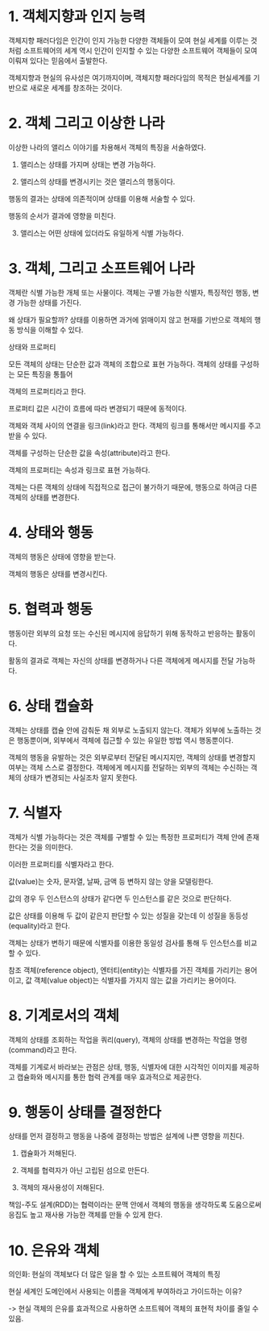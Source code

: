 # 1. 객체지향과 인지 능력
 

객체지향 패러다임은 인간이 인지 가능한 다양한 객체들이 모여 현실 세계를 이루는 것처럼 소프트웨어의 세계 역시 인간이 인지할 수 있는 다양한 소프트웨어 객체들이 모여 이뤄져 있다는 믿음에서 출발한다.

객체지향과 현실의 유사성은 여기까지이며, 객체지향 패러다임의 목적은 현실세계를 기반으로 새로운 세계를 창조하는 것이다.

 

# 2. 객체 그리고 이상한 나라
 

이상한 나라의 앨리스 이야기를 차용해서 객체의 특징을 서술하였다.

 

1. 앨리스는 상태를 가지며 상태는 변경 가능하다.

2. 앨리스의 상태를 변경시키는 것은 앨리스의 행동이다.

행동의 결과는 상태에 의존적이며 상태를 이용해 서술할 수 있다.

행동의 순서가 결과에 영향을 미친다.

3. 앨리스는 어떤 상태에 있더라도 유일하게 식별 가능하다.

 

 

# 3. 객체, 그리고 소프트웨어 나라
 

객체란 식별 가능한 개체 또는 사물이다. 객체는 구별 가능한 식별자, 특징적인 행동, 변경 가능한 상태를 가진다.

왜 상태가 필요할까? 상태를 이용하면 과거에 얽매이지 않고 현재를 기반으로 객체의 행동 방식을 이해할 수 있다.

 

상태와 프로퍼티

모든 객체의 상태는 단순한 값과 객체의 조합으로 표현 가능하다. 객체의 상태를 구성하는 모든 특징을 통틀어

객체의 프로퍼티라고 한다.

 

프로퍼티 값은 시간이 흐름에 따라 변경되기 때문에 동적이다.

객체와 객체 사이의 연결을 링크(link)라고 한다. 객체의 링크를 통해서만 메시지를 주고받을 수 있다.

 

객체를 구성하는 단순한 값을 속성(attribute)라고 한다.

객체의 프로퍼티는 속성과 링크로 표현 가능하다.

객체는 다른 객체의 상태에 직접적으로 접근이 불가하기 때문에, 행동으로 하여금 다른 객체의 상태를 변경한다.

 

# 4. 상태와 행동
객체의 행동은 상태에 영향을 받는다.

객체의 행동은 상태를 변경시킨다. 

 

# 5. 협력과 행동
행동이란 외부의 요청 또는 수신된 메시지에 응답하기 위해 동작하고 반응하는 활동이다.

활동의 결과로 객체는 자신의 상태를 변경하거나 다른 객체에게 메시지를 전달 가능하다.

 

# 6. 상태 캡슐화
객체는 상태를 캡슐 안에 감춰둔 채 외부로 노출되지 않는다. 객체가 외부에 노출하는 것은 행동뿐이며, 외부에서 객체에 접근할 수 있는 유일한 방법 역시 행동뿐이다.

객체의 행동을 유발하는 것은 외부로부터 전달된 메시지지만, 객체의 상태를 변경할지 여부는 객체 스스로 결정한다. 객체에게 메시지를 전달하는 외부의 객체는 수신하는 객체의 상태가 변경되는 사실조차 알지 못한다.

 

# 7. 식별자
객체가 식별 가능하다는 것은 객체를 구별할 수 있는 특정한 프로퍼티가 객체 안에 존재한다는 것을 의미한다.

이러한 프로퍼티를 식별자라고 한다.

값(value)는 숫자, 문자열, 날짜, 금액 등 변하지 않는 양을 모델링한다.

값의 경우 두 인스턴스의 상태가 같다면 두 인스턴스를 같은 것으로 판단하다. 

값은 상태를 이용해 두 값이 같은지 판단할 수 있는 성질을 갖는데 이 성질을 동등성(equality)라고 한다.

객체는 상태가 변하기 때문에 식별자를 이용한 동일성 검사를 통해 두 인스턴스를 비교할 수 있다.

 

참조 객체(reference object), 엔터티(entity)는 식별자를 가진 객체를 가리키는 용어이고, 값 객체(value object)는 식별자를 가지지 않는 값을 가리키는 용어이다.

 

# 8. 기계로서의 객체
객체의 상태를 조회하는 작업을 쿼리(query), 객체의 상태를 변경하는 작업을 명령(command)라고 한다.

객체를 기계로서 바라보는 관점은 상태, 행동, 식별자에 대한 시각적인 이미지를 제공하고 캡슐화와 메시지를 통한 협력 관계를 매우 효과적으로 제공한다.

 
# 9. 행동이 상태를 결정한다
 

상태를 먼저 결정하고 행동을 나중에 결정하는 방법은 설계에 나쁜 영향을 끼친다.

1. 캡슐화가 저해된다.

2. 객체를 협력자가 아닌 고립된 섬으로 만든다.

3. 객체의 재사용성이 저해된다.

책임-주도 설계(RDD)는 협력이라는 문맥 안에서 객체의 행동을 생각하도록 도움으로써 응집도 높고 재사용 가능한 객체를 만들 수 있게 한다.

 
# 10. 은유와 객체
의인화: 현실의 객체보다 더 많은 일을 할 수 있는 소프트웨어 객체의 특징

 

현실 세계인 도메인에서 사용되는 이름을 객체에게 부여하라고 가이드하는 이유?

-> 현실 객체의 은유를 효과적으로 사용하면 소프트웨어 객체의 표현적 차이를 줄일 수 있음.
